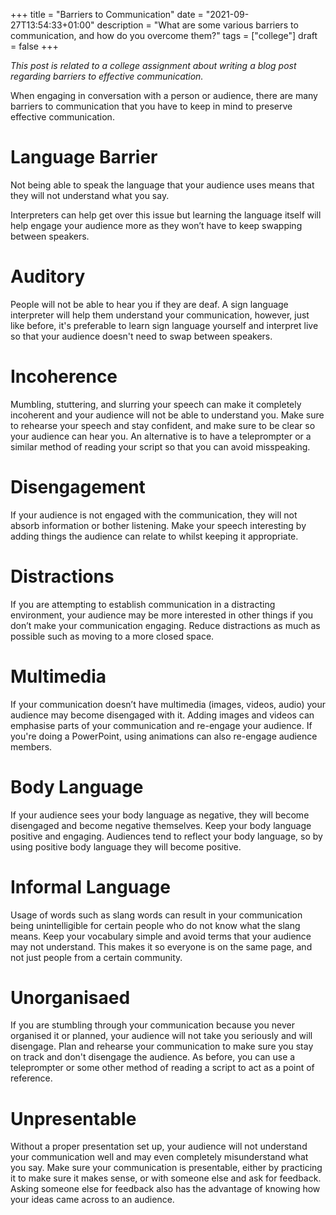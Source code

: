 +++
title = "Barriers to Communication"
date = "2021-09-27T13:54:33+01:00"
description = "What are some various barriers to communication, and how do you overcome them?"
tags = ["college"]
draft = false
+++

<!-- 130 chars -->

*This post is related to a college assignment about writing a blog post regarding barriers to effective communication.*

When engaging in conversation with a person or audience, there are many barriers to communication that you have to keep in mind to
preserve effective communication.

# Language Barrier
Not being able to speak the language that your audience uses means that they will not understand what you say.

Interpreters can help get over this issue but learning the language itself will help engage your audience more as they won’t have
to keep swapping between speakers.

# Auditory
People will not be able to hear you if they are deaf. A sign language interpreter will help them understand your communication,
however, just like before, it's preferable to learn sign language yourself and interpret live so that your audience doesn't need
to swap between speakers.

# Incoherence
Mumbling, stuttering, and slurring your speech can make it completely incoherent and your audience will not be able to understand
you. Make sure to rehearse your speech and stay confident, and make sure to be clear so your audience can hear you. An alternative
is to have a teleprompter or a similar method of reading your script so that you can avoid misspeaking.

# Disengagement
If your audience is not engaged with the communication, they will not absorb information or bother listening. Make your speech
interesting by adding things the audience can relate to whilst keeping it appropriate. 

# Distractions
If you are attempting to establish communication in a distracting environment, your audience may be more interested in other
things if you don’t make your communication engaging. Reduce distractions as much as possible such as moving to a more closed
space.

# Multimedia
If your communication doesn’t have multimedia (images, videos, audio) your audience may become disengaged with it. Adding
images and videos can emphasise parts of your communication and re-engage your audience. If you're doing a PowerPoint, using
animations can also re-engage audience members.

# Body Language
If your audience sees your body language as negative, they will become disengaged and become negative themselves. Keep your body
language positive and engaging. Audiences tend to reflect your body language, so by using positive body language they will become
positive.

# Informal Language
Usage of words such as slang words can result in your communication being unintelligible for certain people who do not know what
the slang means. Keep your vocabulary simple and avoid terms that your audience may not understand. This makes it so everyone is
on the same page, and not just people from a certain community.

# Unorganisaed
If you are stumbling through your communication because you never organised it or planned, your audience will not take you
seriously and will disengage. Plan and rehearse your communication to make sure you stay on track and don't disengage the
audience. As before, you can use a teleprompter or some other method of reading a script to act as a point of reference.

# Unpresentable
Without a proper presentation set up, your audience will not understand your communication well and may even completely
misunderstand what you say. Make sure your communication is presentable, either by practicing it to make sure it makes
sense, or with someone else and ask for feedback. Asking someone else for feedback also has the advantage of knowing how your
ideas came across to an audience.
